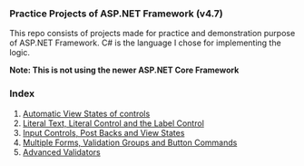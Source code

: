 ### Practice Projects of ASP.NET Framework (v4.7)
This repo consists of projects made for practice and demonstration purpose of ASP.NET Framework.
C# is the language I chose for implementing the logic. 

**Note: This is not using the newer ASP.NET Core Framework**

### Index
1. [Automatic View States of controls](/FirstPage/)
2. [Literal Text, Literal Control and the Label Control](/LiteralControlAndText/)
3. [Input Controls, Post Backs and View States](/UserInputControls/)
4. [Multiple Forms, Validation Groups and Button Commands](/MultipleForms/)
5. [Advanced Validators](/AdvancedValidation/)